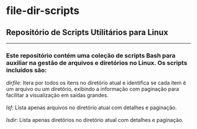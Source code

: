 # file-dir-scripts
## Repositório de Scripts Utilitários para Linux
---
### Este repositório contém uma coleção de scripts Bash para auxiliar na gestão de arquivos e diretórios no Linux. Os scripts incluídos são:

_*dirfile*_: Itera por todos os itens no diretório atual e identifica se cada item é um arquivo ou um diretório, exibindo a informação com paginação para facilitar a visualização em saídas grandes. <br> <br>
_*lsf*_: Lista apenas arquivos no diretório atual com detalhes e paginação. <br> <br>
_*lsdir*_: Lista apenas diretórios no diretório atual com detalhes e paginação.

